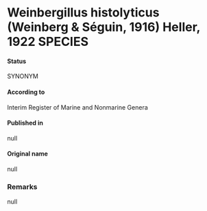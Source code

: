 # Weinbergillus histolyticus (Weinberg & Séguin, 1916) Heller, 1922 SPECIES

#### Status
SYNONYM

#### According to
Interim Register of Marine and Nonmarine Genera

#### Published in
null

#### Original name
null

### Remarks
null